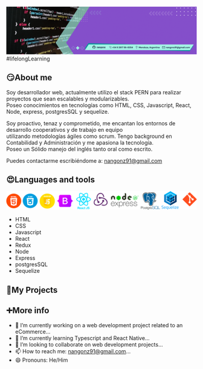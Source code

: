 ![profilePic](./src/github-profile.gif)
#lifelongLearning

## 😏About me

Soy desarrollador web, actualmente utilizo el stack PERN para realizar proyectos que sean escalables y modularizables.  
Poseo conocimientos en tecnologías como HTML, CSS, Javascript, React, Node, express, postgresSQL y sequelize. 

Soy proactivo, tenaz y comprometido, me encantan los entornos de desarrollo cooperativos y de trabajo en equipo  
utilizando metodologías ágiles como scrum. Tengo background en Contabilidad y Administración y me apasiona la tecnología.  
Poseo un Sólido manejo del inglés tanto oral como escrito.

Puedes contactarme escribiéndome a:
nangonz91@gmail.com

## 😍Languages and tools
![languages and tools](./src/fullstack.png)

- HTML
- CSS
- Javascript
- React
- Redux
- Node
- Express
- postgresSQL
- Sequelize

## 📎My Projects


## ➕More info
- 🔭 I’m currently working on a web development project related to an eCommerce...
- 🌱 I’m currently learning Typescript and React Native...
- 👯 I’m looking to collaborate on web development projects...
- 📫 How to reach me: nangonz91@gmail.com...
- 😄 Pronouns: He/Him
